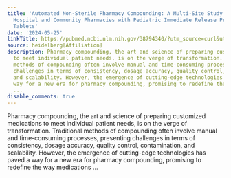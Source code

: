 ```yaml
---
title: 'Automated Non-Sterile Pharmacy Compounding: A Multi-Site Study in European
  Hospital and Community Pharmacies with Pediatric Immediate Release Propranolol Hydrochloride
  Tablets'
date: '2024-05-25'
linkTitle: https://pubmed.ncbi.nlm.nih.gov/38794340/?utm_source=curl&utm_medium=rss&utm_campaign=pubmed-2&utm_content=1FakS-2QOkCT8HsMOQP1bCRQ4YzyumYOmxmF0moLsQ3dFB1E9V&fc=20220326224207&ff=20240526182247&v=2.18.0.post9+e462414
source: heidelberg[Affiliation]
description: Pharmacy compounding, the art and science of preparing customized medications
  to meet individual patient needs, is on the verge of transformation. Traditional
  methods of compounding often involve manual and time-consuming processes, presenting
  challenges in terms of consistency, dosage accuracy, quality control, contamination,
  and scalability. However, the emergence of cutting-edge technologies has paved a
  way for a new era for pharmacy compounding, promising to redefine the way medications
  ...
disable_comments: true
---
```

Pharmacy compounding, the art and science of preparing customized medications to meet individual patient needs, is on the verge of transformation. Traditional methods of compounding often involve manual and time-consuming processes, presenting challenges in terms of consistency, dosage accuracy, quality control, contamination, and scalability. However, the emergence of cutting-edge technologies has paved a way for a new era for pharmacy compounding, promising to redefine the way medications ...